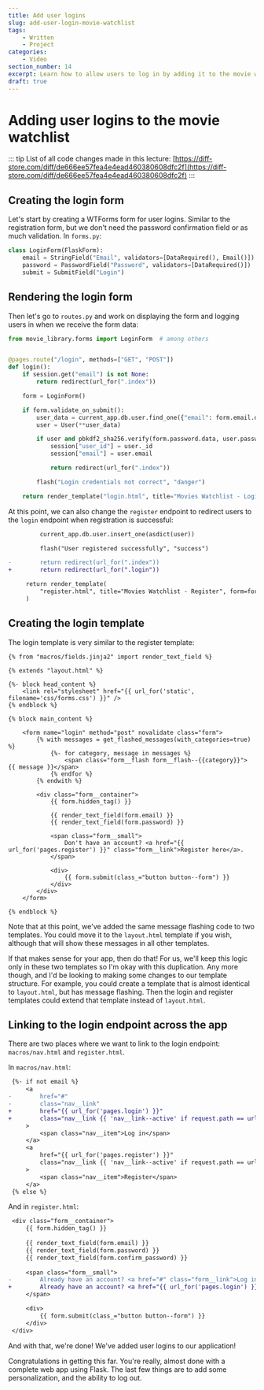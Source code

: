 ```yaml
---
title: Add user logins
slug: add-user-login-movie-watchlist
tags:
    - Written
    - Project
categories:
    - Video
section_number: 14
excerpt: Learn how to allow users to log in by adding it to the movie watchlist project.
draft: true
---
```



# Adding user logins to the movie watchlist

::: tip
List of all code changes made in this lecture: [https://diff-store.com/diff/de666ee57fea4e4ead460380608dfc2f](https://diff-store.com/diff/de666ee57fea4e4ead460380608dfc2f)
:::

## Creating the login form

Let's start by creating a WTForms form for user logins. Similar to the registration form, but we don't need the password confirmation field or as much validation. In `forms.py`:

```py
class LoginForm(FlaskForm):
    email = StringField("Email", validators=[DataRequired(), Email()])
    password = PasswordField("Password", validators=[DataRequired()])
    submit = SubmitField("Login")
```

## Rendering the login form

Then let's go to `routes.py` and work on displaying the form and logging users in when we receive the form data:

```py
from movie_library.forms import LoginForm  # among others


@pages.route("/login", methods=["GET", "POST"])
def login():
    if session.get("email") is not None:
        return redirect(url_for(".index"))

    form = LoginForm()

    if form.validate_on_submit():
        user_data = current_app.db.user.find_one({"email": form.email.data})
        user = User(**user_data)

        if user and pbkdf2_sha256.verify(form.password.data, user.password):
            session["user_id"] = user._id
            session["email"] = user.email

            return redirect(url_for(".index"))

        flash("Login credentials not correct", "danger")

    return render_template("login.html", title="Movies Watchlist - Login", form=form)
```

At this point, we can also change the `register` endpoint to redirect users to the `login` endpoint when registration is successful:

```diff
         current_app.db.user.insert_one(asdict(user))

         flash("User registered successfully", "success")

-        return redirect(url_for(".index"))
+        return redirect(url_for(".login"))

     return render_template(
         "register.html", title="Movies Watchlist - Register", form=form
     )
```

## Creating the login template

The login template is very similar to the register template:

```jinja2
{% from "macros/fields.jinja2" import render_text_field %}

{% extends "layout.html" %}

{%- block head_content %}
    <link rel="stylesheet" href="{{ url_for('static', filename='css/forms.css') }}" />
{% endblock %} 

{% block main_content %}

    <form name="login" method="post" novalidate class="form">
        {% with messages = get_flashed_messages(with_categories=true) %}
            {%- for category, message in messages %}
                <span class="form__flash form__flash--{{category}}"> {{ message }}</span>
            {% endfor %}
        {% endwith %}

        <div class="form__container">
            {{ form.hidden_tag() }}
    
            {{ render_text_field(form.email) }}
            {{ render_text_field(form.password) }}
    
            <span class="form__small">
                Don't have an account? <a href="{{ url_for('pages.register') }}" class="form__link">Register here</a>.
            </span>
    
            <div>
                {{ form.submit(class_="button button--form") }}
            </div>
        </div>
    </form>

{% endblock %}
```

Note that at this point, we've added the same message flashing code to two templates. You could move it to the `layout.html` template if you wish, although that will show these messages in all other templates.

If that makes sense for your app, then do that! For us, we'll keep this logic only in these two templates so I'm okay with this duplication. Any more though, and I'd be looking to making some changes to our template structure. For example, you could create a template that is almost identical to `layout.html`, but has message flashing. Then the login and register templates could extend that template instead of `layout.html`.

## Linking to the login endpoint across the app

There are two places where we want to link to the login endpoint: `macros/nav.html` and `register.html`.

In `macros/nav.html`:

```diff
 {%- if not email %}
     <a
-        href="#"
-        class="nav__link"
+        href="{{ url_for('pages.login') }}"
+        class="nav__link {{ 'nav__link--active' if request.path == url_for('pages.login') }}"
     >
         <span class="nav__item">Log in</span>
     </a>
     <a
         href="{{ url_for('pages.register') }}"
         class="nav__link {{ 'nav__link--active' if request.path == url_for('pages.register') }}"
     >
         <span class="nav__item">Register</span>
     </a>
 {% else %}
```

And in `register.html`:

```diff
 <div class="form__container">
     {{ form.hidden_tag() }}
 
     {{ render_text_field(form.email) }}
     {{ render_text_field(form.password) }}
     {{ render_text_field(form.confirm_password) }}
 
     <span class="form__small">
-        Already have an account? <a href="#" class="form__link">Log in here</a>.
+        Already have an account? <a href="{{ url_for('pages.login') }}" class="form__link">Log in here</a>.
     </span>

     <div>
         {{ form.submit(class_="button button--form") }}
     </div>
 </div>
```

And with that, we're done! We've added user logins to our application!

Congratulations in getting this far. You're really, almost done with a complete web app using Flask. The last few things are to add some personalization, and the ability to log out.
